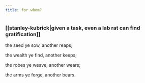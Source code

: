 ```yaml
---
title: for whom?
---
```


### [[stanley-kubrick|given a task, even a lab rat can find gratification]]

the seed ye sow, another reaps;

the wealth ye find, another keeps;

the robes ye weave, another wears;

the arms ye forge, another bears.
